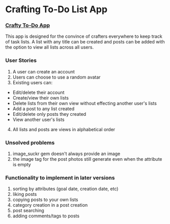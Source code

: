 # Crafting To-Do List App

### [Crafty To-Do App](https://blooming-tundra-3951.herokuapp.com/)

This app is designed for the convince of crafters everywhere to keep track of task lists. A list with any title can be created and posts can be added with the option to view all lists across all users.

### User Stories

1. A user can create an account
2. Users can choose to use a random avatar
3. Existing users can:
  - Edit/delete their account
  - Create/view their own lists
  - Delete lists from their own view without effecting another user's lists
  - Add a post to any list created
  - Edit/delete only posts they created
  - View another user's lists
4. All lists and posts are views in alphabetical order

### Unsolved problems
1. image_suckr gem doesn't always provide an image
2. the image tag for the post photos still generate even when the attribute is empty

### Functionality to implement in later versions

1. sorting by attributes (goal date, creation date, etc)
2. liking posts
3. copying posts to your own lists
4. category creation in a post creation
5. post searching
6. adding comments/tags to posts
